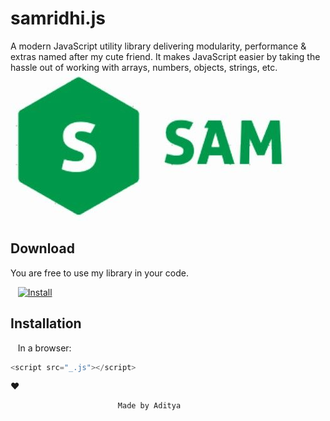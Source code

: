 # samridhi.js
A modern JavaScript utility library delivering modularity, performance &amp; extras named after my cute friend. It makes JavaScript easier by taking the hassle out of working with arrays, numbers, objects, strings, etc.
![](sam.jpg)  
## Download  
You are free to use my library in your code.  

&nbsp;&nbsp;&nbsp;[![Install](https://raw.github.com/jerone/UserScripts/master/_resources/Install-button.jpg)](https://raw.githubusercontent.com/sharmaaditya570191/samridhi.js/master/_.js)  

## Installation
&nbsp;&nbsp;&nbsp;In a browser:  
```javascript
<script src="_.js"></script>
```                  







:heart:  



                            Made by Aditya        


